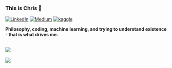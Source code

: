 ### This is Chris 🤗

[![LinkedIn](https://img.shields.io/badge/-chrismlemke-blue?style=flat&logo=Linkedin&logoColor=white&link=https://www.linkedin.com/in/chrismlemke/)](https://www.linkedin.com/in/chrismlemke)
[![Medium](https://img.shields.io/badge/-chrislemke-black?style=flat&logo=Medium&logoColor=white&link=https://medium.com/@chrislemke)](https://medium.com/@chrislemke)
[![kaggle](https://img.shields.io/badge/-christopherlemke-white?style=flat&logo=Kaggle&logoColor=black&link=https://www.kaggle.com/christopherlemke)](https://www.kaggle.com/christopherlemke)
<br>

<b>Philosophy, coding, machine learning, and trying to understand existence - that is what drives me.</b>



<br>

<a href="https://github.com/stoffy">
<img align="center" src="https://github-readme-stats.vercel.app/api?username=stoffy&count_private=true&include_all_commits=true&show_icons=true&locale=en" /> 
</a> 

<br>
<br>

<a href="https://github.com/stoffy">
<img align="center" src="https://github-readme-stats.vercel.app/api/top-langs/?username=stoffy"/>
</a>

<br>
<br>



